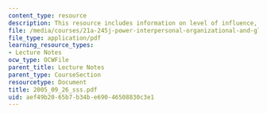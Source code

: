 ```yaml
---
content_type: resource
description: This resource includes information on level of influence, nature of response.
file: /media/courses/21a-245j-power-interpersonal-organizational-and-global-dimensions-fall-2005/aef49b2065b7b34be69046508830c3e1_2005_09_26_sss.pdf
file_type: application/pdf
learning_resource_types:
- Lecture Notes
ocw_type: OCWFile
parent_title: Lecture Notes
parent_type: CourseSection
resourcetype: Document
title: 2005_09_26_sss.pdf
uid: aef49b20-65b7-b34b-e690-46508830c3e1
---
```

